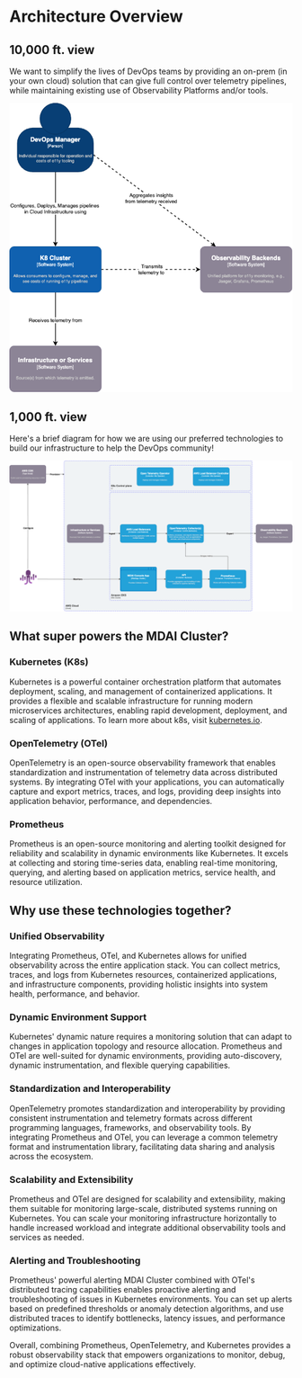 # Architecture Overview

<!-- toc -->

## 10,000 ft. view

We want to simplify the lives of DevOps teams by providing an on-prem (in your own cloud) solution that can give full control over telemetry pipelines, while maintaining existing use of Observability Platforms and/or tools.

[![System & Users](./arch-c1.png)](./arch-c1.png)

## 1,000 ft. view

Here's a brief diagram for how we are using our preferred technologies to build our infrastructure to help the DevOps community!

[![Container Diagram](./arch-c2.png)](./arch-c2.png)

## What super powers the MDAI Cluster?

### Kubernetes (K8s)
Kubernetes is a powerful container orchestration platform that automates deployment, scaling, and management of containerized applications. It provides a flexible and scalable infrastructure for running modern microservices architectures, enabling rapid development, deployment, and scaling of applications. To learn more about k8s, visit <a href="https://kubernetes.io" target="_blank" rel="noopener">kubernetes.io</a>.

### OpenTelemetry (OTel)
OpenTelemetry is an open-source observability framework that enables standardization and instrumentation of telemetry data across distributed systems. By integrating OTel with your applications, you can automatically capture and export metrics, traces, and logs, providing deep insights into application behavior, performance, and dependencies.

### Prometheus
Prometheus is an open-source monitoring and alerting toolkit designed for reliability and scalability in dynamic environments like Kubernetes. It excels at collecting and storing time-series data, enabling real-time monitoring, querying, and alerting based on application metrics, service health, and resource utilization.


## Why use these technologies together?

### Unified Observability
Integrating Prometheus, OTel, and Kubernetes allows for unified observability across the entire application stack. You can collect metrics, traces, and logs from Kubernetes resources, containerized applications, and infrastructure components, providing holistic insights into system health, performance, and behavior.

### Dynamic Environment Support
Kubernetes' dynamic nature requires a monitoring solution that can adapt to changes in application topology and resource allocation. Prometheus and OTel are well-suited for dynamic environments, providing auto-discovery, dynamic instrumentation, and flexible querying capabilities.

### Standardization and Interoperability
OpenTelemetry promotes standardization and interoperability by providing consistent instrumentation and telemetry formats across different programming languages, frameworks, and observability tools. By integrating Prometheus and OTel, you can leverage a common telemetry format and instrumentation library, facilitating data sharing and analysis across the ecosystem.

### Scalability and Extensibility
Prometheus and OTel are designed for scalability and extensibility, making them suitable for monitoring large-scale, distributed systems running on Kubernetes. You can scale your monitoring infrastructure horizontally to handle increased workload and integrate additional observability tools and services as needed.

### Alerting and Troubleshooting
Prometheus' powerful alerting MDAI Cluster combined with OTel's distributed tracing capabilities enables proactive alerting and troubleshooting of issues in Kubernetes environments. You can set up alerts based on predefined thresholds or anomaly detection algorithms, and use distributed traces to identify bottlenecks, latency issues, and performance optimizations.

Overall, combining Prometheus, OpenTelemetry, and Kubernetes provides a robust observability stack that empowers organizations to monitor, debug, and optimize cloud-native applications effectively.

